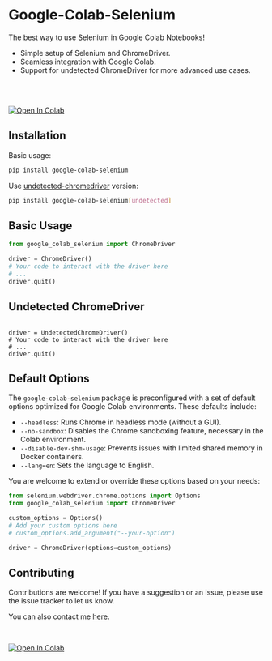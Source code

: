 # Google-Colab-Selenium
The best way to use Selenium in Google Colab Notebooks!

- Simple setup of Selenium and ChromeDriver.
- Seamless integration with Google Colab.
- Support for undetected ChromeDriver for more advanced use cases.
<br>
<br>

[![Open In Colab](https://colab.research.google.com/assets/colab-badge.svg)](https://colab.research.google.com/drive/1yzJ59EgqNUKTujCZ7xgLxsA_MlX5vt1_)

## Installation  

Basic usage:
```bash
pip install google-colab-selenium
```

Use [undetected-chromedriver](https://github.com/ultrafunkamsterdam/undetected-chromedriver) version:
```bash
pip install google-colab-selenium[undetected]
```


## Basic Usage
```python
from google_colab_selenium import ChromeDriver

driver = ChromeDriver()
# Your code to interact with the driver here
# ...
driver.quit()
```

## Undetected ChromeDriver

```pythonfrom google_colab_selenium import UndetectedChromeDriver

driver = UndetectedChromeDriver()
# Your code to interact with the driver here
# ...
driver.quit()
```

## Default Options

The `google-colab-selenium` package is preconfigured with a set of default options optimized for Google Colab environments. These defaults include:

- `--headless`: Runs Chrome in headless mode (without a GUI).
- `--no-sandbox`: Disables the Chrome sandboxing feature, necessary in the Colab environment.
- `--disable-dev-shm-usage`: Prevents issues with limited shared memory in Docker containers.
- `--lang=en`: Sets the language to English.

You are welcome to extend or override these options based on your needs:

```python
from selenium.webdriver.chrome.options import Options
from google_colab_selenium import ChromeDriver

custom_options = Options()
# Add your custom options here
# custom_options.add_argument("--your-option")

driver = ChromeDriver(options=custom_options)
```


## Contributing
Contributions are welcome! If you have a suggestion or an issue, please use the issue tracker to let us know.

You can also contact me [here](https://jacobpadilla.com/contact).

<br>

[![Open In Colab](https://colab.research.google.com/assets/colab-badge.svg)](https://colab.research.google.com/drive/1yzJ59EgqNUKTujCZ7xgLxsA_MlX5vt1_)



